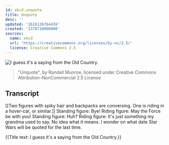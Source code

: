 ```yaml
---
id: xkcd.unquote
title: Unquote
desc: ''
updated: '1616126764436'
created: '1378710000000'
sources:
  name: xkcd
  url: 'https://creativecommons.org/licenses/by-nc/2.5/'
  license: Creative Commons 2.5
---
```

![I guess it's a saying from the Old Country.](https://imgs.xkcd.com/comics/unquote.png)
> "Unquote", by Randall Munroe, licensed under Creative Commons Attribution-NonCommercial 2.5 License

## Transcript
[[Two figures with spiky hair and backpacks are conversing. One is riding in a hover-car, or similar.]]
Standing figure: Bye! 
Riding figure: May the Force be with you!
Standing figure: Huh?
Riding figure: It's just something my grandma used to say. No idea what it means.
I wonder on what date Star Wars will be quoted for the last time. 

{{Title text: I guess it's a saying from the Old Country.}}
